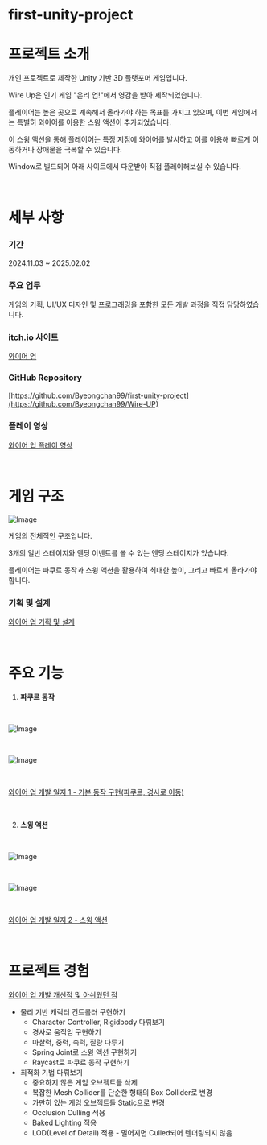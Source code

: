 # first-unity-project
# 프로젝트 소개

개인 프로젝트로 제작한 Unity 기반 3D 플랫포머 게임입니다.

Wire Up은 인기 게임 "온리 업!"에서 영감을 받아 제작되었습니다.

플레이어는 높은 곳으로 계속해서 올라가야 하는 목표를 가지고 있으며, 이번 게임에서는 특별히 와이어를 이용한 스윙 액션이 추가되었습니다. 

이 스윙 액션을 통해 플레이어는 특정 지점에 와이어를 발사하고 이를 이용해 빠르게 이동하거나 장애물을 극복할 수 있습니다.

Window로 빌드되어 아래 사이트에서 다운받아 직접 플레이해보실 수 있습니다.

</br>

# 세부 사항

### 기간

2024.11.03 ~ 2025.02.02

### 주요 업무

게임의 기획, UI/UX 디자인 및 프로그래밍을 포함한 모든 개발 과정을 직접 담당하였습니다.

### itch.io 사이트

[와이어 업](https://harrrypoter.itch.io/wire-up)

### GitHub Repository

[https://github.com/Byeongchan99/first-unity-project](https://github.com/Byeongchan99/Wire-UP)

### 플레이 영상

[와이어 업 플레이 영상](https://youtu.be/SaEnooSEL6w?si=wKoJR3-56rKfwwWn)

</br>

# 게임 구조

![Image](https://github.com/user-attachments/assets/31a4e610-871a-4dbd-a6dd-7463f7647534)

게임의 전체적인 구조입니다.

3개의 일반 스테이지와 엔딩 이벤트를 볼 수 있는 엔딩 스테이지가 있습니다.

플레이어는 파쿠르 동작과 스윙 액션을 활용하여 최대한 높이, 그리고 빠르게 올라가야 합니다.

### 기획 및 설계

[와이어 업 기획 및 설계](https://www.notion.so/1334e320564d80debea0c690418888fc?pvs=4)

</br>

# 주요 기능

1. **파쿠르 동작**

<br/>

![Image](https://github.com/user-attachments/assets/4d646be9-4b88-4ba5-b879-0febe3f50a00)

<br/>

![Image](https://github.com/user-attachments/assets/ff4fe55e-3524-4ae6-a3da-af1072e9cdac)

<br/>

[와이어 업 개발 일지 1 - 기본 동작 구현(파쿠르, 경사로 이동)](https://www.notion.so/1-1574e320564d803f8de3eeef35d9d668?pvs=4) 

<br/>

2. **스윙 액션**

<br/>

![Image](https://github.com/user-attachments/assets/9adcdee7-5631-4fd0-ad89-b3e8aac51a99)

<br/>

![Image](https://github.com/user-attachments/assets/b590d08c-1a3a-4a42-90b5-70b7a3e06d61)

<br/>

[와이어 업 개발 일지 2 - 스윙 액션](https://www.notion.so/2-15e4e320564d80bfbda0ec141dafe51c?pvs=4) 

<br/>

# 프로젝트 경험

[와이어 업 개발 개선점 및 아쉬웠던 점](https://www.notion.so/1864e320564d80958debe83da4937d6f?pvs=21) 

- 물리 기반 캐릭터 컨트롤러 구현하기
    - Character Controller, Rigidbody 다뤄보기
    - 경사로 움직임 구현하기
    - 마찰력, 중력, 속력, 질량 다루기
    - Spring Joint로 스윙 액션 구현하기
    - Raycast로 파쿠르 동작 구현하기
- 최적화 기법 다뤄보기
    - 중요하지 않은 게임 오브젝트들 삭제
    - 복잡한 Mesh Collider를 단순한 형태의 Box Collider로 변경
    - 가만히 있는 게임 오브젝트들 Static으로 변경
    - Occlusion Culling 적용
    - Baked Lighting 적용
    - LOD(Level of Detail) 적용 - 멀어지면 Culled되어 렌더링되지 않음
